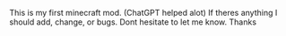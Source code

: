 This is my first minecraft mod. (ChatGPT helped alot) If theres anything I should add, change, or bugs. Dont hesitate to let me know. Thanks
